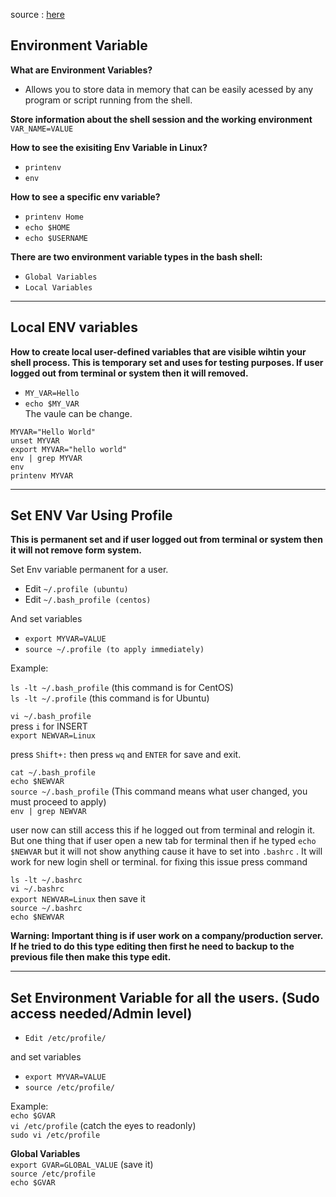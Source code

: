 source : [here](https://youtu.be/4L7r-Y_OSyE?si=JSR-MUgam6b4bqKE)

## Environment Variable

__What are Environment Variables?__  
- Allows you to store data in memory that can be easily acessed by any program or script running from the shell.

__Store information about the shell session and the working environment__  
```VAR_NAME=VALUE```

__How to see the exisiting Env Variable in Linux?__
- ```printenv```
- ```env```

__How to see a specific env variable?__
- ```printenv Home```
- ```echo $HOME```
- ```echo $USERNAME```



__There are two environment variable types in the bash shell:__  

- ```Global Variables```  
- ```Local Variables```

---

## Local ENV variables

__How to create local user-defined variables that are visible wihtin your shell process. This is temporary set and uses for testing purposes. If user logged out from terminal or system then it will removed.__

- ```MY_VAR=Hello```  
- ```echo $MY_VAR```    
The vaule can be change.  

```MYVAR="Hello World"```  
```unset MYVAR```  
```export MYVAR="hello world"```  
```env | grep MYVAR```  
```env```  
```printenv MYVAR```  

---

## Set ENV Var Using Profile

__This is permanent set and if user logged out from terminal or system then it will not remove form system.__

Set Env variable permanent for a user.
- Edit ```~/.profile (ubuntu)```
- Edit ```~/.bash_profile (centos)```

And set variables
- ```export MYVAR=VALUE```
- ```source ~/.profile (to apply immediately)```

Example:

```ls -lt ~/.bash_profile``` (this command is for CentOS)  
```ls -lt ~/.profile``` (this command is for Ubuntu)  

```vi ~/.bash_profile```  
press ```i``` for INSERT  
```export NEWVAR=Linux```  

press ```Shift+:``` then press ```wq``` and ```ENTER``` for save and exit.  

```cat ~/.bash_profile```  
```echo $NEWVAR```  
```source ~/.bash_profile``` (This command means what user changed, you must proceed to apply)  
```env | grep NEWVAR```  

user now can still access this if he logged out from terminal and relogin it. But one thing that if user open a new tab for terminal then if he typed ```echo $NEWVAR``` but it will not show anything cause it have to set into ```.bashrc``` . It will work for new login shell or terminal. for fixing this issue press command  

```ls -lt ~/.bashrc```  
```vi ~/.bashrc```  
```export NEWVAR=Linux``` then save it  
```source ~/.bashrc```  
```echo $NEWVAR```  

__Warning: Important thing is if user work on a company/production server. If he tried to do this type editing then first he need to backup to the previous file then make this type edit.__

---

## Set Environment Variable for all the users. (Sudo access needed/Admin level)
- ```Edit /etc/profile/```  

and set variables  
- ```export MYVAR=VALUE```  
- ```source /etc/profile/```  

Example:  
```echo $GVAR```  
```vi /etc/profile``` (catch the eyes to readonly)  
```sudo vi /etc/profile```    

__Global Variables__  
```export GVAR=GLOBAL_VALUE``` (save it)  
```source /etc/profile```  
```echo $GVAR```  

